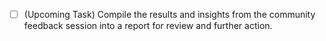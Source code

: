 - [ ] (Upcoming Task) Compile the results and insights from the community feedback session into a report for review and further action.